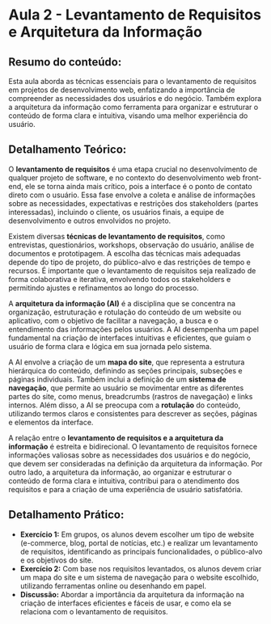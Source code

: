 # Aula 2 - Levantamento de Requisitos e Arquitetura da Informação


## Resumo do conteúdo:
Esta aula aborda as técnicas essenciais para o levantamento de requisitos em projetos de desenvolvimento web, enfatizando a importância de compreender as necessidades dos usuários e do negócio. Também explora a arquitetura da informação como ferramenta para organizar e estruturar o conteúdo de forma clara e intuitiva, visando uma melhor experiência do usuário.

## Detalhamento Teórico:

O **levantamento de requisitos** é uma etapa crucial no desenvolvimento de qualquer projeto de software, e no contexto do desenvolvimento web front-end, ele se torna ainda mais crítico, pois a interface é o ponto de contato direto com o usuário. Essa fase envolve a coleta e análise de informações sobre as necessidades, expectativas e restrições dos stakeholders (partes interessadas), incluindo o cliente, os usuários finais, a equipe de desenvolvimento e outros envolvidos no projeto.

Existem diversas **técnicas de levantamento de requisitos**, como entrevistas, questionários, workshops, observação do usuário, análise de documentos e prototipagem. A escolha das técnicas mais adequadas depende do tipo de projeto, do público-alvo e das restrições de tempo e recursos. É importante que o levantamento de requisitos seja realizado de forma colaborativa e iterativa, envolvendo todos os stakeholders e permitindo ajustes e refinamentos ao longo do processo.

A **arquitetura da informação (AI)** é a disciplina que se concentra na organização, estruturação e rotulação do conteúdo de um website ou aplicativo, com o objetivo de facilitar a navegação, a busca e o entendimento das informações pelos usuários. A AI desempenha um papel fundamental na criação de interfaces intuitivas e eficientes, que guiam o usuário de forma clara e lógica em sua jornada pelo sistema.

A AI envolve a criação de um **mapa do site**, que representa a estrutura hierárquica do conteúdo, definindo as seções principais, subseções e páginas individuais. Também inclui a definição de um **sistema de navegação**, que permite ao usuário se movimentar entre as diferentes partes do site, como menus, breadcrumbs (rastros de navegação) e links internos. Além disso, a AI se preocupa com a **rotulação** do conteúdo, utilizando termos claros e consistentes para descrever as seções, páginas e elementos da interface.

A relação entre o **levantamento de requisitos e a arquitetura da informação** é estreita e bidirecional. O levantamento de requisitos fornece informações valiosas sobre as necessidades dos usuários e do negócio, que devem ser consideradas na definição da arquitetura da informação. Por outro lado, a arquitetura da informação, ao organizar e estruturar o conteúdo de forma clara e intuitiva, contribui para o atendimento dos requisitos e para a criação de uma experiência de usuário satisfatória.

## Detalhamento Prático:

* **Exercício 1:** Em grupos, os alunos devem escolher um tipo de website (e-commerce, blog, portal de notícias, etc.) e realizar um levantamento de requisitos, identificando as principais funcionalidades, o público-alvo e os objetivos do site.
* **Exercício 2:** Com base nos requisitos levantados, os alunos devem criar um mapa do site e um sistema de navegação para o website escolhido, utilizando ferramentas online ou desenhando em papel.
* **Discussão:** Abordar a importância da arquitetura da informação na criação de interfaces eficientes e fáceis de usar, e como ela se relaciona com o levantamento de requisitos.


